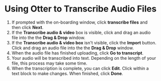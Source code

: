 # Using Otter to Transcribe Audio Files

1. If prompted with the on-boarding window, click **transcribe files** and then click **Next**.
2. If the **Transcribe audio & video** box is visible, click and drag an audio file into the the **Drag & Drop** window.&#x20;
3. If the **Transcribe audio & video box** isn't visible, click the **Import** button. Click and drag an audio file into the the **Drag & Drop** window.&#x20;
4. When the audio file has finished uploading, click **Go to transcript**.
5. Your audio will be transcribed into text. Depending on the length of your file, this process may take some time.
6. When the transcription is complete, you can click **Edit**. Click within a text block to make changes. When finished, click **Done**.
